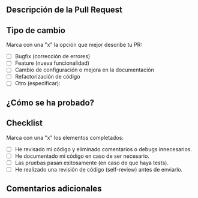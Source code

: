 ## Descripción de la Pull Request

## Tipo de cambio
Marca con una "x" la opción que mejor describe tu PR:

- [ ] Bugfix (corrección de errores)
- [ ] Feature (nueva funcionalidad)
- [ ] Cambio de configuración o mejora en la documentación
- [ ] Refactorización de código
- [ ] Otro (especificar):

## ¿Cómo se ha probado?
<!-- Describe cómo se han probado los cambios o añade pasos para que otros puedan replicar las pruebas. -->

## Checklist
Marca con una "x" los elementos completados:

- [ ] He revisado mi código y eliminado comentarios o debugs innecesarios.
- [ ] He documentado mi código en caso de ser necesario.
- [ ] Las pruebas pasan exitosamente (en caso de que haya tests).
- [ ] He realizado una revisión de código (self-review) antes de enviarlo.

## Comentarios adicionales

